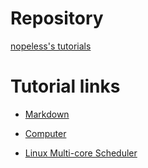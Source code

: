 
# Repository

[nopeless's tutorials](https://github.com/nopeless/tutorials)

# Tutorial links

- [Markdown](./markdown)

- [Computer](./computer)

- [Linux Multi-core Scheduler](./linux-multi)
